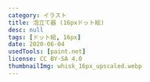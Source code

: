 ```yaml
---
category: イラスト
title: 泡立て器 (16pxドット絵)
desc: null
tags: [ドット絵, 16px]
date: 2020-06-04
usedTools: [paint.net]
license: CC BY-SA 4.0
thumbnailImg: whisk_16px_upscaled.webp
---
```


<script>
	import PixelArtOriginalSize from '$lib/components/creations/artworks/PixelArtOriginalSize.svelte';
</script>

<PixelArtOriginalSize filename="whisk_16px" subjectName="泡立て器" />
